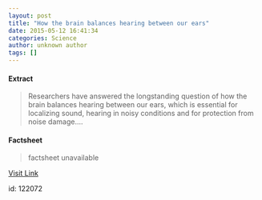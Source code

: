 ```yaml
---
layout: post
title: "How the brain balances hearing between our ears"
date: 2015-05-12 16:41:34
categories: Science
author: unknown author
tags: []
---
```



#### Extract
>Researchers have answered the longstanding question of how the brain balances hearing between our ears, which is essential for localizing sound, hearing in noisy conditions and for protection from noise damage....

#### Factsheet
>factsheet unavailable

[Visit Link](http://feeds.sciencedaily.com/~r/sciencedaily/~3/Vzz4TSpuu4I/150512124134.htm)

id:  122072



